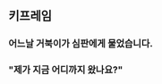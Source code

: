 <h2>키프레임</a>
<br/>
<h3 class="fragment">어느날 거북이가 심판에게 물었습니다.</h3>
<h3 class="fragment">"제가 지금 어디까지 왔나요?"</h3>

